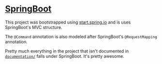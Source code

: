 # [SpringBoot](https://spring.io/)

This project was bootstrapped using [start.spring.io](https://start.spring.io/) and is uses SpringBoot's MVC structure.

The `@Command` annotation is also modeled after SpringBoot's `@RequestMapping` annotation.

Pretty much everything in the project that isn't documented in [`documentation/`](../../documentation) falls under SpringBoot. It's pretty awesome.
